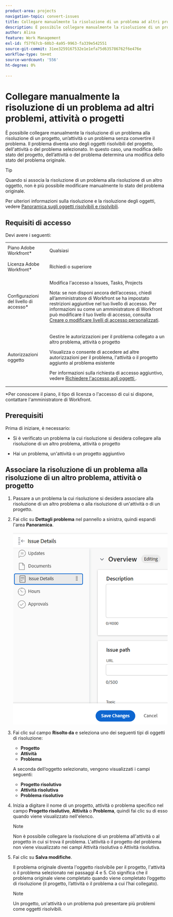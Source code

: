 ```yaml
---
product-area: projects
navigation-topic: convert-issues
title: Collegare manualmente la risoluzione di un problema ad altri problemi, attività o progetti
description: È possibile collegare manualmente la risoluzione di un problema alla risoluzione di un progetto, un’attività o un problema senza convertire il problema. Il problema diventa uno degli oggetti risolvibili del progetto, dell'attività o del problema selezionato. In questo caso, una modifica dello stato del progetto, dell’attività o del problema determina una modifica dello stato del problema originale.
author: Alina
feature: Work Management
exl-id: f57f67cb-60b3-4a95-9963-fa339e542551
source-git-commit: 31ee3259167532e1e1efa75d635786762f6e476e
workflow-type: tm+mt
source-wordcount: '556'
ht-degree: 0%

---
```


# Collegare manualmente la risoluzione di un problema ad altri problemi, attività o progetti

È possibile collegare manualmente la risoluzione di un problema alla risoluzione di un progetto, un’attività o un problema senza convertire il problema. Il problema diventa uno degli oggetti risolvibili del progetto, dell&#39;attività o del problema selezionato. In questo caso, una modifica dello stato del progetto, dell’attività o del problema determina una modifica dello stato del problema originale.

>[!TIP]
>
>Quando si associa la risoluzione di un problema alla risoluzione di un altro oggetto, non è più possibile modificare manualmente lo stato del problema originale.

Per ulteriori informazioni sulla risoluzione e la risoluzione degli oggetti, vedere [Panoramica sugli oggetti risolvibili e risolvibili](../../../manage-work/issues/convert-issues/resolving-and-resolvable-objects.md).

## Requisiti di accesso

Devi avere i seguenti:

<table style="table-layout:auto"> 
 <col> 
 <col> 
 <tbody> 
  <tr> 
   <td role="rowheader">Piano Adobe Workfront*</td> 
   <td> <p>Qualsiasi </p> </td> 
  </tr> 
  <tr> 
   <td role="rowheader">Licenza Adobe Workfront*</td> 
   <td> <p>Richiedi o superiore</p> </td> 
  </tr> 
  <tr> 
   <td role="rowheader">Configurazioni del livello di accesso*</td> 
   <td> <p>Modifica l'accesso a Issues, Tasks, Projects</p> <p>Nota: se non disponi ancora dell’accesso, chiedi all’amministratore di Workfront se ha impostato restrizioni aggiuntive nel tuo livello di accesso. Per informazioni su come un amministratore di Workfront può modificare il tuo livello di accesso, consulta <a href="../../../administration-and-setup/add-users/configure-and-grant-access/create-modify-access-levels.md" class="MCXref xref">Creare o modificare livelli di accesso personalizzati</a>.</p> </td> 
  </tr> 
  <tr> 
   <td role="rowheader">Autorizzazioni oggetto</td> 
   <td> <p>Gestire le autorizzazioni per il problema collegato a un altro problema, attività o progetto</p> <p>Visualizza o consente di accedere ad altre autorizzazioni per il problema, l'attività o il progetto aggiunto al problema esistente</p> <p>Per informazioni sulla richiesta di accesso aggiuntivo, vedere <a href="../../../workfront-basics/grant-and-request-access-to-objects/request-access.md" class="MCXref xref">Richiedere l'accesso agli oggetti </a>.</p> </td> 
  </tr> 
 </tbody> 
</table>

&#42;Per conoscere il piano, il tipo di licenza o l&#39;accesso di cui si dispone, contattare l&#39;amministratore di Workfront.

## Prerequisiti

Prima di iniziare, è necessario:

* Si è verificato un problema la cui risoluzione si desidera collegare alla risoluzione di un altro problema, attività o progetto

* Hai un problema, un&#39;attività o un progetto aggiuntivo

## Associare la risoluzione di un problema alla risoluzione di un altro problema, attività o progetto

1. Passare a un problema la cui risoluzione si desidera associare alla risoluzione di un altro problema o alla risoluzione di un&#39;attività o di un progetto.
1. Fai clic su **Dettagli problema** nel pannello a sinistra, quindi espandi l&#39;area **Panoramica**.

   ![](assets/qs-issue-details-icon-expanded-with-overview-section-350x462.png)

1. Fai clic sul campo **Risolto da** e seleziona uno dei seguenti tipi di oggetti di risoluzione:

   * **Progetto**
   * **Attività**
   * **Problema**

   A seconda dell’oggetto selezionato, vengono visualizzati i campi seguenti:

   * **Progetto risolutivo**
   * **Attività risolutiva**
   * **Problema risolutivo**

1. Inizia a digitare il nome di un progetto, attività o problema specifico nel campo **Progetto risolutivo**, **Attività** o **Problema**, quindi fai clic su di esso quando viene visualizzato nell&#39;elenco.

   >[!NOTE]
   >
   >Non è possibile collegare la risoluzione di un problema all&#39;attività o al progetto in cui si trova il problema. L&#39;attività o il progetto del problema non viene visualizzato nei campi Attività risolutiva o Attività risolutiva.


1. Fai clic su **Salva modifiche**.

   Il problema originale diventa l&#39;oggetto risolvibile per il progetto, l&#39;attività o il problema selezionato nei passaggi 4 e 5. Ciò significa che il problema originale viene completato quando viene completato l’oggetto di risoluzione (il progetto, l’attività o il problema a cui l’hai collegato).

   >[!NOTE]
   >
   >Un progetto, un&#39;attività o un problema può presentare più problemi come oggetti risolvibili.
